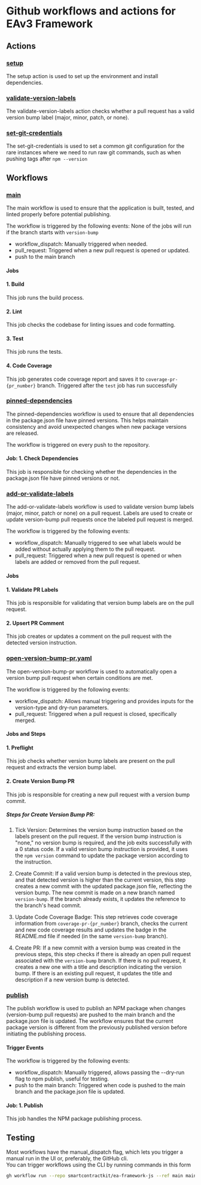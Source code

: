# Github workflows and actions for EAv3 Framework


## Actions
### [setup](../.github/actions/setup/action.yaml)
The setup action is used to set up the environment and install dependencies.

### [validate-version-labels](../.github/actions/validate-version-labels/action.yaml)
The validate-version-labels action checks whether a pull request has a valid version bump label (major, minor, patch, or none).

### [set-git-credentials](../.github/actions/set-git-credentials/action.yaml)
The set-git-credentials is used to set a common git configuration for the rare instances where we need to run raw git commands, such as when pushing tags after `npm --version`

## Workflows


### [main](../.github/workflows/main.yaml)

The main workflow is used to ensure that the application is built, tested, and linted properly before potential publishing.

The workflow is triggered by the following events: None of the jobs will run if the branch starts with `version-bump`

- workflow_dispatch: Manually triggered when needed.
- pull_request: Triggered when a new pull request is opened or updated.
- push to the main branch

#### Jobs

#### 1. Build

This job runs the build process.

#### 2. Lint

This job checks the codebase for linting issues and code formatting.


#### 3. Test

This job runs the tests.

#### 4. Code Coverage

This job generates code coverage report and saves it to `coverage-pr-{pr_number}` branch. Triggered after the `test` job has run successfully



### [pinned-dependencies](../.github/workflows/pinned-dependencies.yaml)

The pinned-dependencies workflow is used to ensure that all dependencies in the package.json file have pinned versions. 
This helps maintain consistency and avoid unexpected changes when new package versions are released.

The workflow is triggered on every push to the repository.

#### Job: 1. Check Dependencies

This job is responsible for checking whether the dependencies in the package.json file have pinned versions or not.


### [add-or-validate-labels](../.github/workflows/add-or-validate-labels.yaml)
The add-or-validate-labels workflow is used to validate version bump labels (major, minor, patch or none) on a pull request. 
Labels are used to create or update version-bump pull requests once the labeled pull request is merged.

The workflow is triggered by the following events:

- workflow_dispatch: Manually triggered to see what labels would be added without actually applying them to the pull request.
- pull_request: Triggered when a new pull request is opened or when labels are added or removed from the pull request.

#### Jobs

#### 1. Validate PR Labels

This job is responsible for validating that version bump labels are on the pull request.

#### 2. Upsert PR Comment

This job creates or updates a comment on the pull request with the detected version instruction.

### [open-version-bump-pr.yaml](../.github/workflows/open-version-bump-pr.yaml)
The open-version-bump-pr workflow is used to automatically open a version bump pull request when certain conditions are met.

The workflow is triggered by the following events:

- workflow_dispatch: Allows manual triggering and provides inputs for the version-type and dry-run parameters.
- pull_request: Triggered when a pull request is closed, specifically merged.

#### Jobs and Steps

#### 1. Preflight

This job checks whether version bump labels are present on the pull request and extracts the version bump label.


#### 2. Create Version Bump PR

This job is responsible for creating a new pull request with a version bump commit.

##### Steps for Create Version Bump PR:


1. Tick Version: Determines the version bump instruction based on the labels present on the pull request. If the version bump instruction is "none," no version bump is required, and the job exits successfully with a 0 status code. If a valid version bump instruction is provided, it uses the `npm version` command to update the package version according to the instruction.

2. Create Commit: If a valid version bump is detected in the previous step, and that detected version is higher than the current version, this step creates a new commit with the updated package.json file, reflecting the version bump. The new commit is made on a new branch named `version-bump`. If the branch already exists, it updates the reference to the branch's head commit.

3. Update Code Coverage Badge: This step retrieves code coverage information from `coverage-pr-{pr_number}` branch, checks the current and new code coverage results and updates the badge in the README.md file if needed (in the same `version-bump` branch).

4. Create PR: If a new commit with a version bump was created in the previous steps, this step checks if there is already an open pull request associated with the `version-bump` branch. If there is no pull request, it creates a new one with a title and description indicating the version bump. If there is an existing pull request, it updates the title and description if a new version bump is detected.


### [publish](../.github/workflows/publish.yaml)
The publish workflow is used to publish an NPM package when changes (version-bump pull requests) are pushed to the main branch and the package.json file is updated.
The workflow ensures that the current package version is different from the previously published version before initiating the publishing process.

#### Trigger Events

The workflow is triggered by the following events:

- workflow_dispatch: Manually triggered, allows passing the --dry-run flag to npm publish, useful for testing.
- push to the main branch: Triggered when code is pushed to the main branch and the package.json file is updated.


#### Job: 1. Publish

This job handles the NPM package publishing process.

## Testing
Most workflows have the manual_dispatch flag, which lets you trigger a manual run in the UI or, preferably, the GitHub cli.  
You can trigger workflows using the CLI by running commands in this form
```bash
gh workflow run --repo smartcontractkit/ea-framework-js --ref main main.yaml -F dry-run=true
```
